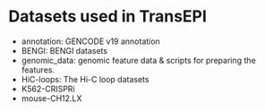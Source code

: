 # Datasets used in TransEPI

- annotation: GENCODE v19 annotation
- BENGI: BENGI datasets
- genomic_data: genomic feature data & scripts for preparing the features.
- HiC-loops: The Hi-C loop datasets
- K562-CRISPRi
- mouse-CH12.LX

